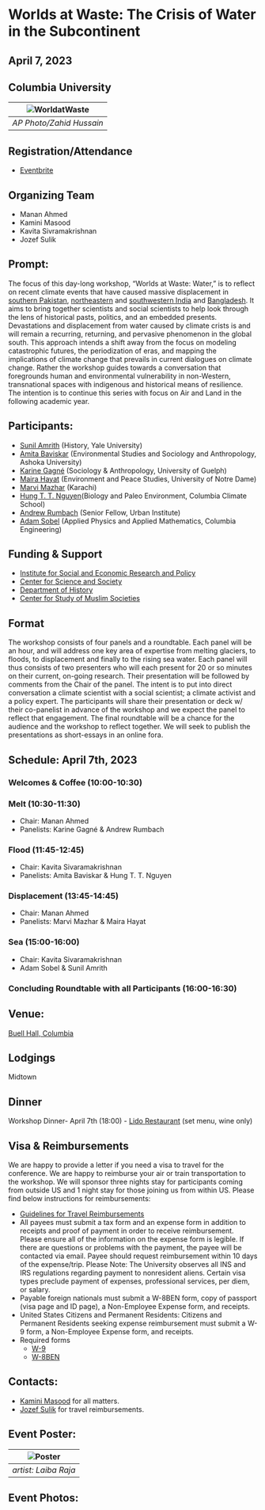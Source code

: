 # Worlds at Waste: The Crisis of Water in the Subcontinent
## April 7, 2023
## Columbia University

| ![WorldatWaste](images/wawcover.jpeg) | 
|:--:| 
| *AP Photo/Zahid Hussain* |

## Registration/Attendance
- [Eventbrite](https://www.eventbrite.com/e/worlds-at-waste-the-crisis-of-water-in-the-subcontinent-tickets-549435044007)

## Organizing Team

- Manan Ahmed
- Kamini Masood
- Kavita Sivramakrishnan
- Jozef Sulik

## Prompt: 
The focus of this day-long workshop, “Worlds at Waste: Water,” is to reflect on recent climate events that have caused massive displacement in [southern Pakistan](https://reliefweb.int/report/pakistan/pakistan-2022-monsoon-floods-situation-report-no-12-5-december-2022), [northeastern](https://www.thethirdpole.net/en/climate/stalled-monsoon-behind-devastating-floods-northeast-india-bangladesh/) and [southwestern India](https://nidm.gov.in/PDF/pubs/ChennailFlood_NIDM2021.pdf) and [Bangladesh](https://www.unicef.org/documents/bangladesh-floods-situation-report-27-june-2022). It aims to bring together scientists and social scientists to help look through the lens of historical pasts, politics, and an embedded presents. Devastations and displacement from water caused by climate crists is and will remain a recurring, returning, and pervasive phenomenon in the global south. This approach intends a shift away from the focus on modeling catastrophic futures, the periodization of eras, and mapping the implications of climate change that prevails in current dialogues on climate change. Rather the workshop guides towards a conversation that foregrounds human and environmental vulnerability in non-Western, transnational spaces with indigenous and historical means of resilience. The intention is to continue this series with focus on Air and Land in the following academic year. 

## Participants:

- [Sunil Amrith](https://history.yale.edu/people/sunil-amrith) (History, Yale University)
- [Amita Baviskar](https://www.ashoka.edu.in/profile/amita-baviskar/) (Environmental Studies and Sociology and Anthropology, Ashoka University)
- [Karine Gagné](https://socioanthro.uoguelph.ca/people/karine-gagn%C3%A9) (Sociology & Anthropology, University of Guelph)
- [Maira Hayat](https://keough.nd.edu/people/maira-hayat/) (Environment and Peace Studies, University of Notre Dame)
- [Marvi Mazhar](https://www.marvimazhar.com/) (Karachi) 
- [Hung T. T. Nguyen](https://people.climate.columbia.edu/users/profile/tan-thai-hung-nguyen)(Biology and Paleo Environment, Columbia Climate School)
- [Andrew Rumbach](https://andrewrumbach.com/) (Senior Fellow, Urban Institute)
- [Adam Sobel](https://www.apam.columbia.edu/faculty/adam-sobel) (Applied Physics and Applied Mathematics, Columbia Engineering)



## Funding & Support
- [Institute for Social and Economic Research and Policy](https://www.iserp.columbia.edu/)
- [Center for Science and Society](https://scienceandsociety.columbia.edu/)
- [Department of History](http://history.columbia.edu)
- [Center for Study of Muslim Societies](http://csms.columbia.edu)

## Format
The workshop consists of four panels and a roundtable. Each panel will be an hour, and will address one key area of expertise from melting glaciers, to floods, to displacement and finally to the rising sea water. Each panel will thus consists of two presenters who will each present for 20 or so minutes on their current, on-going research. Their presentation will be followed by comments from the Chair of the panel. The intent is to put into direct conversation a climate scientist with a social scientist; a climate activist and a policy expert. The participants will share their presentation or deck w/ their co-panelist in advance of the workshop and we expect the panel to reflect that engagement. The final roundtable will be a chance for the audience and the workshop to reflect together. We will seek to publish the presentations as short-essays in an online fora. 

## Schedule: April 7th, 2023

### Welcomes & Coffee (10:00-10:30)

### Melt (10:30-11:30)
- Chair: Manan Ahmed
- Panelists: Karine Gagné & Andrew Rumbach

### Flood (11:45-12:45)
- Chair: Kavita Sivaramakrishnan
- Panelists: Amita Baviskar & Hung T. T. Nguyen

### Displacement (13:45-14:45)
- Chair: Manan Ahmed
- Panelists: Marvi Mazhar & Maira Hayat

### Sea (15:00-16:00)
- Chair: Kavita Sivaramakrishnan
- Adam Sobel & Sunil Amrith

### Concluding Roundtable with all Participants (16:00-16:30)

## Venue:
[Buell Hall, Columbia](https://www.iserp.columbia.edu/sites/default/files/Directions%20to%20Buell%20Hall.pdf)
 
## Lodgings
Midtown

## Dinner
Workshop Dinner- April 7th (18:00) - [Lido Restaurant](https://www.lidodimanhattan.com/) (set menu, wine only)

## Visa & Reimbursements
We are happy to provide a letter if you need a visa to travel for the conference. We are happy to reimburse your air or train transportation to the workshop. We will sponsor three nights stay for participants coming from outside US and 1 night stay for those joining us from within US. Please find below instructions for reimbursements:
* [Guidelines for Travel Reimbursements](http://history.columbia.edu/resources/reimbursement-and-payment-for-non-cu-employees/)
 * All payees must submit a tax form and an expense form in addition to receipts and proof of payment in order to receive reimbursement. Please ensure all of the information on the expense form is legible. If there are questions or problems with the payment, the payee will be contacted via email. Payee should request reimbursement within 10 days of the expense/trip. Please Note: The University observes all INS and IRS regulations regarding payment to nonresident aliens. Certain visa types preclude payment of expenses, professional services, per diem, or salary.
 * Payable foreign nationals must submit a W-8BEN form, copy of passport (visa page and ID page), a Non-Employee Expense form, and receipts.
 * United States Citizens and Permanent Residents: Citizens and Permanent Residents seeking expense reimbursement must submit a W-9 form, a Non-Employee Expense form, and receipts.
* Required forms
  * [W-9](https://www.irs.gov/pub/irs-pdf/fw9.pdf)
  * [W-8BEN](https://www.irs.gov/pub/irs-pdf/fw8ben.pdf)

## Contacts:
* [Kamini Masood](mailto:km3599@columbia.edu) for all matters.
* [Jozef Sulik](mailto:js5055@columbia.edu) for travel reimbursements.

## Event Poster:
| ![Poster](images/poster.jpg) | 
|:--:| 
| *artist: Laiba Raja* |

## Event Photos:


